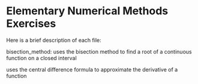 # Elementary Numerical Methods Exercises

Here is a brief description of each file:

bisection_method: uses the bisection method to find a root of a continuous function on a closed interval


uses the central difference formula to approximate the derivative of a function
